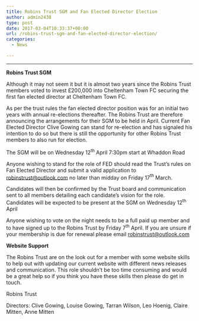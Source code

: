 ```yaml
---
title: Robins Trust SGM and Fan Elected Director Election
author: admin2438
type: post
date: 2017-03-04T10:33:37+00:00
url: /robins-trust-sgm-and-fan-elected-director-election/
categories:
  - News

---
```

* * *

<p class="p1">
  <span class="s1"><b>Robins Trust SGM</b></span>
</p>

<p class="p1">
  <span class="s1">Although it may not seem it but it is almost two years since the Robins Trust members voted to invest £200,000 into Cheltenham Town FC securing the first fan elected director at Cheltenham Town FC.</span>
</p>

<p class="p1">
  <span class="s1">As per the trust rules the fan elected director position was for an initial two years with annual re-elections thereafter. The Robins Trust are therefore announcing the arrangements for their SGM to be held in April. Current Fan Elected Director Clive Gowing can stand for re-election and has signaled his intention to do so but there is still the opportunity for other Robins Trust members to also run for election.</span>
</p>

<p class="p1">
  <!--more-->
</p>

<p class="p1">
  <span class="s1">The SGM will be on Wednesday 12</span><span class="s2"><sup>th</sup></span><span class="s1"> April 7:30pm start at Whaddon Road</span>
</p>

<p class="p1">
  <span class="s1">Anyone wishing to stand for the role of FED should read the Trust’s rules on Fan Elected Director and submit a valid application to <a href="mailto:robinstrust@outlook.com"><span class="s3">robinstrust@outlook.com</span></a> no later than midday on Friday 17</span><span class="s2"><sup>th</sup></span><span class="s1"> March.</span>
</p>

<p class="p1">
  <span class="s1">Candidates will then be confirmed by the Trust board and communication sent to all members detailing each candidate’s vision for the role. Candidates will be expected to be present at the SGM on Wednesday 12</span><span class="s2"><sup>th</sup></span><span class="s1"> April</span>
</p>

<p class="p1">
  <span class="s1">Anyone wishing to vote on the night needs to be a full paid up member and to have signed up to the Robins Trust by Friday 7</span><span class="s2"><sup>th</sup></span><span class="s1"> April. If you are unsure if your membership is due for renewal please email <a href="mailto:robinstrust@outlook.com"><span class="s3">robinstrust@outlook.com</span></a></span><span class="s1"><b> </b></span>
</p>

<p class="p1">
  <span class="s1"><b>Website Support</b></span>
</p>

<p class="p1">
  <span class="s1">The Robins Trust are on the look out for a member with some website skills to help out with updating our current website with different news releases and communication. This role shouldn’t be too time consuming and would be a great help so if you think you have these skills then please do get in touch.</span><span class="s1"> </span>
</p>

<p class="p2">
  <span class="s1">Robins Trust</span>
</p>

<p class="p2">
  <span class="s1">Directors: Clive Gowing, Louise Gowing, Tarran Wilson, Leo Hoenig, Claire Mitten, Anne Mitten</span>
</p>